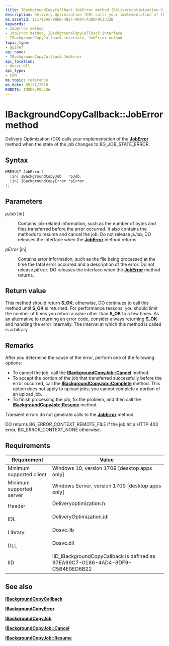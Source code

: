 ```yaml
---
title: IBackgroundCopyCallback JobError method (Deliveryoptimization.h)
description: Delivery Optimization (DO) calls your implementation of the JobError method when the state of the job changes to BG_JOB_STATE_ERROR.
ms.assetid: 121712A5-98EB-4B2F-A004-A3BDF9C1332B
keywords:
- JobError method
- JobError method, IBackgroundCopyCallback interface
- IBackgroundCopyCallback interface, JobError method
topic_type:
- apiref
api_name:
- IBackgroundCopyCallback.JobError
api_location:
- dosvc.dll
api_type:
- COM
ms.topic: reference
ms.date: 05/31/2018
ROBOTS: INDEX,FOLLOW
---
```


# IBackgroundCopyCallback::JobError method

Delivery Optimization (DO) calls your implementation of the [**JobError**](https://www.bing.com/search?q=**JobError**) method when the state of the job changes to BG_JOB_STATE_ERROR.

## Syntax


```C++
HRESULT JobError(
  [in] IBackgroundCopyJob   *pJob,
  [in] IBackgroundCopyError *pError
);
```



## Parameters

<dl> <dt>

*pJob* \[in\]
</dt> <dd>

Contains job-related information, such as the number of bytes and files transferred before the error occurred. It also contains the methods to resume and cancel the job. Do not release *pJob*; DO releases the interface when the [**JobError**](https://www.bing.com/search?q=**JobError**) method returns.

</dd> <dt>

*pError* \[in\]
</dt> <dd>

Contains error information, such as the file being processed at the time the fatal error occurred and a description of the error. Do not release *pError*; DO releases the interface when the [**JobError**](https://www.bing.com/search?q=**JobError**) method returns.

</dd> </dl>

## Return value

This method should return **S_OK**; otherwise, DO continues to call this method until **S_OK** is returned. For performance reasons, you should limit the number of times you return a value other than **S_OK** to a few times. As an alternative to returning an error code, consider always returning **S_OK** and handling the error internally. The interval at which this method is called is arbitrary.

## Remarks

After you determine the cause of the error, perform one of the following options:

-   To cancel the job, call the [**IBackgroundCopyJob::Cancel**](ibackgroundcopyjob-cancel.md) method.
-   To accept the portion of the job that transferred successfully before the error occurred, call the [**IBackgroundCopyJob::Complete**](ibackgroundcopyjob-complete.md) method. This option does not apply to upload jobs; you cannot complete a portion of an upload job.
-   To finish processing the job, fix the problem, and then call the [**IBackgroundCopyJob::Resume**](ibackgroundcopyjob-resume.md) method.

Transient errors do not generate calls to the [**JobError**](https://www.bing.com/search?q=**JobError**) method.

DO returns BG_ERROR_CONTEXT_REMOTE_FILE if the job hit a HTTP 403 error, BG_ERROR_CONTEXT_NONE otherwise.

## Requirements



| Requirement | Value |
|-------------------------------------|-----------------------------------------------------------------------------------------------------|
| Minimum supported client<br/> | Windows 10, version 1709 \[desktop apps only\]<br/>                                           |
| Minimum supported server<br/> | Windows Server, version 1709 \[desktop apps only\]<br/>                                       |
| Header<br/>                   | <dl> <dt>Deliveryoptimization.h</dt> </dl>   |
| IDL<br/>                      | <dl> <dt>DeliveryOptimization.idl</dt> </dl> |
| Library<br/>                  | <dl> <dt>Dosvc.lib</dt> </dl>                |
| DLL<br/>                      | <dl> <dt>Dosvc.dll</dt> </dl>                |
| IID<br/>                      | IID_IBackgroundCopyCallback is defined as 97EA99C7-0186-4AD4-8DF9-C5B4E0ED6B22<br/>          |



## See also

<dl> <dt>

[**IBackgroundCopyCallback**](ibackgroundcopycallback.md)
</dt> <dt>

[**IBackgroundCopyError**](ibackgroundcopyerror.md)
</dt> <dt>

[**IBackgroundCopyJob**](ibackgroundcopyjob-.md)
</dt> <dt>

[**IBackgroundCopyJob::Cancel**](ibackgroundcopyjob-cancel.md)
</dt> <dt>

[**IBackgroundCopyJob::Resume**](ibackgroundcopyjob-resume.md)
</dt> </dl>

 

 





